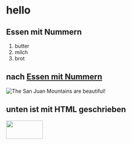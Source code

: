 # hello
## Essen mit Nummern

1. butter
2. milch
3. brot

## nach [Essen mit Nummern](https://song2617.github.io/index)

![The San Juan Mountains are beautiful!](https://media1.faz.net/ppmedia/aktuell/reise/1030251653/1.6630353/default-retina/menschheitsikone-kein-berg-ist.jpg.webp "San Juan Mountains")

## unten ist mit HTML geschrieben

<img src="https://media1.faz.net/ppmedia/aktuell/reise/1030251653/1.6630353/default-retina/menschheitsikone-kein-berg-ist.jpg.webp" width="100" height="50">

